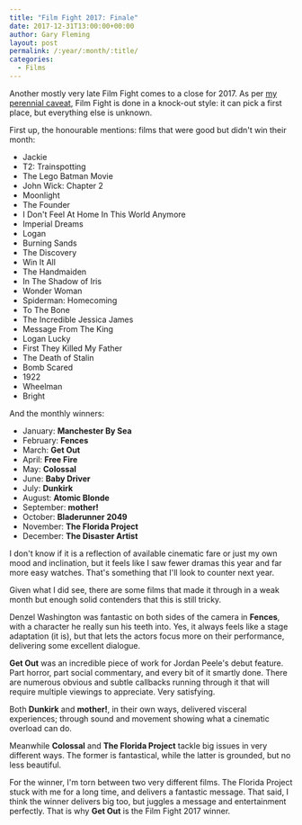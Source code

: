 ```yaml
---
title: "Film Fight 2017: Finale"
date: 2017-12-31T13:00:00+00:00
author: Gary Fleming
layout: post
permalink: /:year/:month/:title/
categories:
  - Films
---
```


Another mostly very late Film Fight comes to a close for 2017. As per [my perennial caveat](https://solitude.vkps.co.uk/2016/12/film-fight-2016-finale/), Film Fight is done in
a knock-out style: it can pick a first place, but everything else is unknown.

First up, the honourable mentions: films that were good but didn't win their month:

* Jackie
* T2: Trainspotting
* The Lego Batman Movie
* John Wick: Chapter 2
* Moonlight
* The Founder
* I Don't Feel At Home In This World Anymore
* Imperial Dreams
* Logan
* Burning Sands
* The Discovery
* Win It All
* The Handmaiden
* In The Shadow of Iris
* Wonder Woman
* Spiderman: Homecoming
* To The Bone
* The Incredible Jessica James
* Message From The King
* Logan Lucky
* First They Killed My Father
* The Death of Stalin
* Bomb Scared
* 1922
* Wheelman
* Bright


And the monthly winners:

* January: **Manchester By Sea**
* February: **Fences**
* March: **Get Out**
* April: **Free Fire**
* May: **Colossal**
* June: **Baby Driver**
* July: **Dunkirk**
* August: **Atomic Blonde**
* September: **mother!**
* October: **Bladerunner 2049**
* November: **The Florida Project**
* December: **The Disaster Artist**

I don't know if it is a reflection of available cinematic fare or just my own mood
and inclination, but it feels like I saw fewer dramas this year and far more easy
watches. That's something that I'll look to counter next year.

Given what I did see, there are some films that made it through in a weak month but enough
solid contenders that this is still tricky.

Denzel Washington was fantastic on both sides of the camera in **Fences**, with a
character he really sun his teeth into. Yes, it always feels like a stage adaptation (it is),
but that lets the actors focus more on their performance, delivering some excellent dialogue.

**Get Out** was an incredible piece of work for Jordan Peele's debut feature. Part horror, part
social commentary, and every bit of it smartly done. There are numerous obvious and subtle
callbacks running through it that will require multiple viewings to appreciate. Very
satisfying.

Both **Dunkirk** and **mother!**, in their own ways, delivered visceral experiences; through
sound and movement showing what a cinematic overload can do.

Meanwhile **Colossal** and **The Florida Project** tackle big issues in very different ways.
The former is fantastical, while the latter is grounded, but no less beautiful.

For the winner, I'm torn between two very different films. The Florida Project stuck with
me for a long time, and delivers a fantastic message. That said, I think the winner delivers
big too, but juggles a message and entertainment perfectly. That is why **Get Out** is the
Film Fight 2017 winner.
